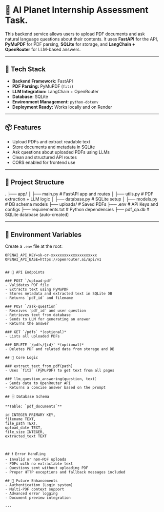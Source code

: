 # 🧠 AI Planet Internship Assessment Task.

This backend service allows users to upload PDF documents and ask natural language questions about their contents. It uses **FastAPI** for the API, **PyMuPDF** for PDF parsing, **SQLite** for storage, and **LangChain + OpenRouter** for LLM-based answers.

---

## 🔧 Tech Stack

- **Backend Framework:** FastAPI
- **PDF Parsing:** PyMuPDF (`fitz`)
- **LLM Integration:** LangChain + OpenRouter
- **Database:** SQLite
- **Environment Management:** `python-dotenv`
- **Deployment Ready:** Works locally and on Render

---

## 📦 Features

- Upload PDFs and extract readable text
- Store documents and metadata in SQLite
- Ask questions about uploaded PDFs using LLMs
- Clean and structured API routes
- CORS enabled for frontend use

---

## 📁 Project Structure

.
├── app/
│ ├── main.py # FastAPI app and routes
│ ├── utils.py # PDF extraction + LLM logic
│ ├── database.py # SQLite setup
│ ├── models.py # DB schema models
├── uploads/ # Saved PDFs
├── .env # API Keys and configs
├── requirements.txt # Python dependencies
├── pdf_qa.db # SQLite database (auto-created)



---

## 🔑 Environment Variables

Create a `.env` file at the root:

```env
OPENAI_API_KEY=sk-or-xxxxxxxxxxxxxxxxxxxxx
OPENAI_API_BASE=https://openrouter.ai/api/v1


## 🔄 API Endpoints

### POST `/upload-pdf`
- Validates PDF file
- Extracts text using PyMuPDF
- Stores metadata and extracted text in SQLite DB
- Returns `pdf_id` and filename

### POST `/ask-question`
- Receives `pdf_id` and user question
- Retrieves text from database
- Sends to LLM for generating an answer
- Returns the answer

### GET `/pdfs` *(optional)*
- Lists all uploaded PDFs

### DELETE `/pdfs/{id}` *(optional)*
- Deletes PDF and related data from storage and DB

## 🧠 Core Logic

### extract_text_from_pdf(path)
- Uses `fitz` (PyMuPDF) to get text from all pages

### llm_question_answering(question, text)
- Sends data to OpenRouter API
- Returns a concise answer based on the prompt

## 🗄️ Database Schema

**Table: `pdf_documents`**

id INTEGER PRIMARY KEY,
filename TEXT,
file_path TEXT,
upload_date TEXT,
file_size INTEGER,
extracted_text TEXT



## ❗ Error Handling
- Invalid or non-PDF uploads
- PDFs with no extractable text
- Questions sent without uploading PDF
- Proper HTTP exceptions and fallback messages included

## 🔮 Future Enhancements
- Authentication (Login system)
- Multi-PDF context support
- Advanced error logging
- Document preview integration

---


